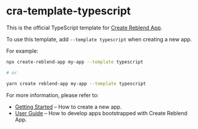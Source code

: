 # cra-template-typescript

This is the official TypeScript template for [Create Reblend App](https://github.com/scyberLink/create-reblend-app).

To use this template, add `--template typescript` when creating a new app.

For example:

```sh
npx create-reblend-app my-app --template typescript

# or

yarn create reblend-app my-app --template typescript
```

For more information, please refer to:

- [Getting Started](https://create-reblend-app.dev/docs/getting-started) – How to create a new app.
- [User Guide](https://create-reblend-app.dev) – How to develop apps bootstrapped with Create Reblend App.
